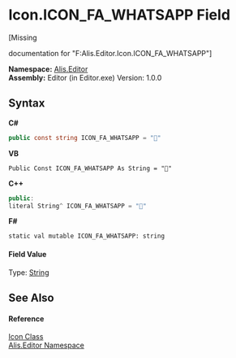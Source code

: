 # Icon.ICON_FA_WHATSAPP Field
 

\[Missing <summary> documentation for "F:Alis.Editor.Icon.ICON_FA_WHATSAPP"\]

**Namespace:**&nbsp;<a href="b150ade4-39de-a232-5f06-d3cdc1b2c538">Alis.Editor</a><br />**Assembly:**&nbsp;Editor (in Editor.exe) Version: 1.0.0

## Syntax

**C#**<br />
``` C#
public const string ICON_FA_WHATSAPP = ""
```

**VB**<br />
``` VB
Public Const ICON_FA_WHATSAPP As String = ""
```

**C++**<br />
``` C++
public:
literal String^ ICON_FA_WHATSAPP = ""
```

**F#**<br />
``` F#
static val mutable ICON_FA_WHATSAPP: string
```


#### Field Value
Type: <a href="https://docs.microsoft.com/dotnet/api/system.string" target="_blank">String</a>

## See Also


#### Reference
<a href="cc0f883c-67f8-f772-c6d7-a60b129f22a7">Icon Class</a><br /><a href="b150ade4-39de-a232-5f06-d3cdc1b2c538">Alis.Editor Namespace</a><br />